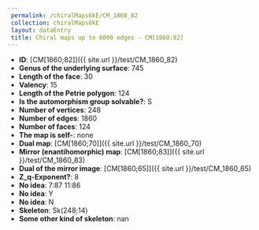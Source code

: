 ```yaml
--- 
 permalink: /chiralMaps6kE/CM_1860_82 
 collection: chiralMaps6kE
 layout: dataEntry
 title: Chiral maps up to 6000 edges - CM[1860;82]
---
```


- **ID**: [CM[1860;82]]({{ site.url }}/test/CM_1860_82)
- **Genus of the underlying surface**: 745
- **Length of the face**: 30
- **Valency**: 15
- **Length of the Petrie polygon**: 124
- **Is the automorphism group solvable?**: S
- **Number of vertices**: 248
- **Number of edges**: 1860
- **Number of faces**: 124
- **The map is self-**: none
- **Dual map**: [CM[1860;70]]({{ site.url }}/test/CM_1860_70)
- **Mirror (enantihomorphic) map**: [CM[1860;83]]({{ site.url }}/test/CM_1860_83)
- **Dual of the mirror image**: [CM[1860;65]]({{ site.url }}/test/CM_1860_65)
- **Z_q-Exponent?**: 8
- **No idea**:  7:87 11:86
- **No idea**: Y
- **No idea**: N
- **Skeleton**: Sk(248;14)
- **Some other kind of skeleton**: nan
